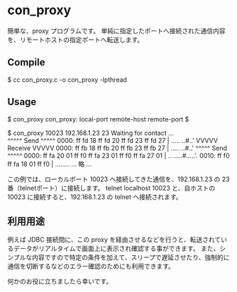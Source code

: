 con_proxy
====

簡単な、proxy プログラムです。
単純に指定したポートへ接続された通信内容を、リモートホストの指定ポートへ転送します。

## Compile 

$ cc con_proxy.c -o con_proxy -lpthread

## Usage

$ con_proxy
con_proxy: local-port remote-host remote-port 
$ 

$ con_proxy 10023 192.168.1.23 23 
Waiting for contact ...  
                    ^^^^^ Send ^^^^^ 
0000: ff fd 18 ff  fd 20 ff fd  23 ff fd 27               | ..... ..#..' 
                    VVVVV Receive VVVVV 
0000: ff fb 18 ff  fb 20 ff fb  23 ff fb 27               | ..... ..#..' 
                    ^^^^^ Send ^^^^^ 
0000: ff fa 20 01  ff f0 ff fa  23 01 ff f0  ff fa 27 01  | .. .....#.....'. 
0010: ff f0 ff fa  18 01 ff f0                            | ........ 
... 略 ... 

この例では、ローカルポート 10023 へ接続してきた通信を、192.168.1.23 の 23 番（telnetポート）に接続します。
telnet localhost 10023 と、自ホストの 10023 に接続すると、192.168.1.23 の telnet へ接続されます。

## 利用用途
例えば JDBC 接続間に、この proxy を経由させるなどを行うと、転送されているデータがリアルタイムで画面上に表示され確認する事ができます。
また、シンプルな内容ですので特定の条件を加えて、スリープで遅延させたり、強制的に通信を切断するなどのエラー確認のためにも利用できます。

何かのお役に立ちましたら幸いです。
